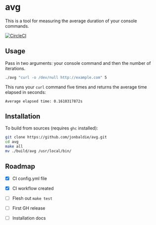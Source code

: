 # avg

This is a tool for measuring the average duration of your console commands.

[![CircleCI](https://dl.circleci.com/status-badge/img/gh/jonbaldie/avg/tree/main.svg?style=shield)](https://dl.circleci.com/status-badge/redirect/gh/jonbaldie/avg/tree/main)

## Usage

Pass in two arguments: your console command and then the number of iterations. 

```bash
./avg "curl -o /dev/null http://example.com" 5
```

This runs your `curl` command five times and returns the average time elapsed in seconds:

```
Average elapsed time: 0.1610317872s
```

## Installation

To build from sources (requires `ghc` installed):

```bash
git clone https://github.com/jonbaldie/avg.git
cd avg
make all
mv ./build/avg /usr/local/bin/
```

## Roadmap

- [x] CI config.yml file
- [x] CI workflow created
- [ ] Flesh out `make test`
- [ ] First GH release
- [ ] Installation docs

